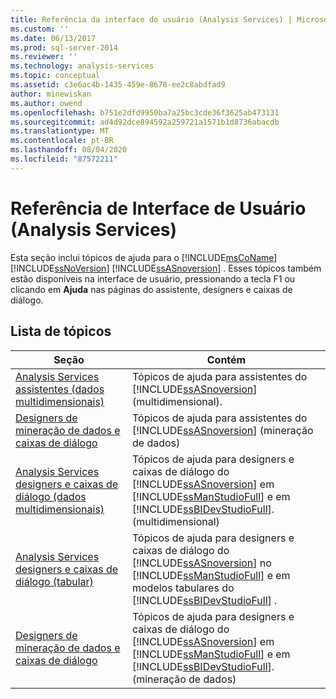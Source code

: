 ```yaml
---
title: Referência da interface do usuário (Analysis Services) | Microsoft Docs
ms.custom: ''
ms.date: 06/13/2017
ms.prod: sql-server-2014
ms.reviewer: ''
ms.technology: analysis-services
ms.topic: conceptual
ms.assetid: c3e6ac4b-1435-459e-8678-ee2c8abdfad9
author: minewiskan
ms.author: owend
ms.openlocfilehash: b751e2dfd9950ba7a25bc3cde36f3625ab473131
ms.sourcegitcommit: ad4d92dce894592a259721a1571b1d8736abacdb
ms.translationtype: MT
ms.contentlocale: pt-BR
ms.lasthandoff: 08/04/2020
ms.locfileid: "87572211"
---
```

# <a name="user-interface-reference-analysis-services"></a>Referência de Interface de Usuário (Analysis Services)
  Esta seção inclui tópicos de ajuda para o [!INCLUDE[msCoName](../includes/msconame-md.md)] [!INCLUDE[ssNoVersion](../includes/ssnoversion-md.md)] [!INCLUDE[ssASnoversion](../includes/ssasnoversion-md.md)] . Esses tópicos também estão disponíveis na interface de usuário, pressionando a tecla F1 ou clicando em **Ajuda** nas páginas do assistente, designers e caixas de diálogo.  
  
## <a name="topic-list"></a>Lista de tópicos  
  
|Seção|Contém|  
|-------------|--------------|  
|[Analysis Services assistentes &#40;dados multidimensionais&#41;](analysis-services-wizards-multidimensional-data.md)|Tópicos de ajuda para assistentes do [!INCLUDE[ssASnoversion](../includes/ssasnoversion-md.md)] (multidimensional).|  
|[Designers de mineração de dados e caixas de diálogo](data-mining-designers-and-dialog-boxes.md)|Tópicos de ajuda para assistentes do [!INCLUDE[ssASnoversion](../includes/ssasnoversion-md.md)] (mineração de dados)|  
|[Analysis Services designers e caixas de diálogo &#40;dados multidimensionais&#41;](analysis-services-designers-and-dialog-boxes-multidimensional-data.md)|Tópicos de ajuda para designers e caixas de diálogo do [!INCLUDE[ssASnoversion](../includes/ssasnoversion-md.md)] em [!INCLUDE[ssManStudioFull](../includes/ssmanstudiofull-md.md)] e em [!INCLUDE[ssBIDevStudioFull](../includes/ssbidevstudiofull-md.md)]. (multidimensional)|  
|[Analysis Services designers e caixas de diálogo &#40;tabular&#41;](analysis-services-designers-and-dialog-boxes-tabular.md)|Tópicos de ajuda para designers e caixas de diálogo do [!INCLUDE[ssASnoversion](../includes/ssasnoversion-md.md)] no [!INCLUDE[ssManStudioFull](../includes/ssmanstudiofull-md.md)] e em modelos tabulares do [!INCLUDE[ssBIDevStudioFull](../includes/ssbidevstudiofull-md.md)] .|  
|[Designers de mineração de dados e caixas de diálogo](data-mining-designers-and-dialog-boxes.md)|Tópicos de ajuda para designers e caixas de diálogo do [!INCLUDE[ssASnoversion](../includes/ssasnoversion-md.md)] em [!INCLUDE[ssManStudioFull](../includes/ssmanstudiofull-md.md)] e em [!INCLUDE[ssBIDevStudioFull](../includes/ssbidevstudiofull-md.md)]. (mineração de dados)|  
  
  
